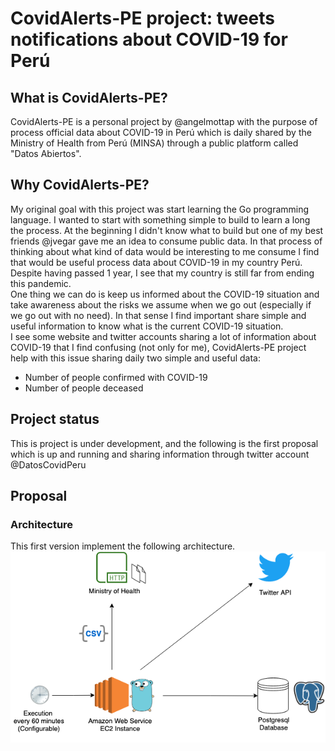 # CovidAlerts-PE project: tweets notifications about COVID-19 for Perú


## What is CovidAlerts-PE?
CovidAlerts-PE is a personal project by @angelmottap with the purpose of process official data about COVID-19 in Perú which is daily shared by the Ministry of Health from Perú (MINSA) through a public platform called "Datos Abiertos".

## Why CovidAlerts-PE?
My original goal with this project was start learning the Go programming language. I wanted to start with something simple to build to learn a long the process.
At the beginning I didn't know what to build but one of my best friends @jvegar gave me an idea to consume public data. In that process of thinking about what kind of data would be interesting to me consume I find that would be useful process data about COVID-19 in my country Perú. Despite having passed 1 year, I see that my country is still far from ending this pandemic.  
One thing we can do is keep us informed about the COVID-19 situation and take awareness about the risks we assume when we go out (especially if we go out with no need). In that sense I find important share simple and useful information to know what is the current COVID-19 situation.  
I see some website and twitter accounts sharing a lot of information about COVID-19 that I find confusing (not only for me), CovidAlerts-PE project help with this issue sharing daily two simple and useful data:  
- Number of people confirmed with COVID-19  
- Number of people deceased

## Project status
This is project is under development, and the following is the first proposal which is up and running and sharing information through twitter account @DatosCovidPeru

## Proposal
### Architecture
This first version implement the following architecture.  
![Achitecture Diagram](images/ArchitectureDiagram_CovidAlertePE.png)

